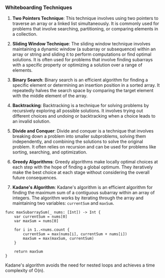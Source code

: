 ### Whiteboarding Techniques

1. **Two Pointers Technique**: This technique involves using two pointers to traverse an array or a linked list simultaneously. It is commonly used for problems that involve searching, partitioning, or comparing elements in a collection.

2. **Sliding Window Technique**: The sliding window technique involves maintaining a dynamic window (a subarray or subsequence) within an array or string and sliding it to perform computations or find optimal solutions. It is often used for problems that involve finding subarrays with a specific property or optimizing a solution over a range of elements.

3. **Binary Search**: Binary search is an efficient algorithm for finding a specific element or determining an insertion position in a sorted array. It repeatedly halves the search space by comparing the target element with the middle element of the array.

4. **Backtracking**: Backtracking is a technique for solving problems by recursively exploring all possible solutions. It involves trying out different choices and undoing or backtracking when a choice leads to an invalid solution.

5. **Divide and Conquer**: Divide and conquer is a technique that involves breaking down a problem into smaller subproblems, solving them independently, and combining the solutions to solve the original problem. It often relies on recursion and can be used for problems like sorting, searching, and optimization.

6. **Greedy Algorithms**: Greedy algorithms make locally optimal choices at each step with the hope of finding a global optimum. They iteratively make the best choice at each stage without considering the overall future consequences.

7. **Kadane's Algorithm**: Kadane's algorithm is an efficient algorithm for finding the maximum sum of a contiguous subarray within an array of integers. The algorithm works by iterating through the array and maintaining two variables: `currentSum` and `maxSum`.

```
func maxSubarraySum(_ nums: [Int]) -> Int {
    var currentSum = nums[0]
    var maxSum = nums[0]
    
    for i in 1..<nums.count {
        currentSum = max(nums[i], currentSum + nums[i])
        maxSum = max(maxSum, currentSum)
    }
    
    return maxSum
}
```
Kadane's algorithm avoids the need for nested loops and achieves a time complexity of O(n).
